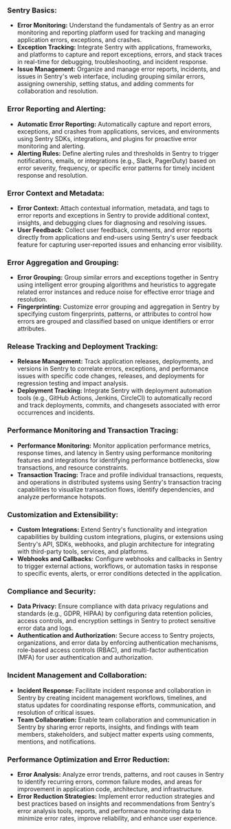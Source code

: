 ### Sentry Basics:
- **Error Monitoring:** Understand the fundamentals of Sentry as an error monitoring and reporting platform used for tracking and managing application errors, exceptions, and crashes.
- **Exception Tracking:** Integrate Sentry with applications, frameworks, and platforms to capture and report exceptions, errors, and stack traces in real-time for debugging, troubleshooting, and incident response.
- **Issue Management:** Organize and manage error reports, incidents, and issues in Sentry's web interface, including grouping similar errors, assigning ownership, setting status, and adding comments for collaboration and resolution.

### Error Reporting and Alerting:
- **Automatic Error Reporting:** Automatically capture and report errors, exceptions, and crashes from applications, services, and environments using Sentry SDKs, integrations, and plugins for proactive error monitoring and alerting.
- **Alerting Rules:** Define alerting rules and thresholds in Sentry to trigger notifications, emails, or integrations (e.g., Slack, PagerDuty) based on error severity, frequency, or specific error patterns for timely incident response and resolution.

### Error Context and Metadata:
- **Error Context:** Attach contextual information, metadata, and tags to error reports and exceptions in Sentry to provide additional context, insights, and debugging clues for diagnosing and resolving issues.
- **User Feedback:** Collect user feedback, comments, and error reports directly from applications and end-users using Sentry's user feedback feature for capturing user-reported issues and enhancing error visibility.

### Error Aggregation and Grouping:
- **Error Grouping:** Group similar errors and exceptions together in Sentry using intelligent error grouping algorithms and heuristics to aggregate related error instances and reduce noise for effective error triage and resolution.
- **Fingerprinting:** Customize error grouping and aggregation in Sentry by specifying custom fingerprints, patterns, or attributes to control how errors are grouped and classified based on unique identifiers or error attributes.

### Release Tracking and Deployment Tracking:
- **Release Management:** Track application releases, deployments, and versions in Sentry to correlate errors, exceptions, and performance issues with specific code changes, releases, and deployments for regression testing and impact analysis.
- **Deployment Tracking:** Integrate Sentry with deployment automation tools (e.g., GitHub Actions, Jenkins, CircleCI) to automatically record and track deployments, commits, and changesets associated with error occurrences and incidents.

### Performance Monitoring and Transaction Tracing:
- **Performance Monitoring:** Monitor application performance metrics, response times, and latency in Sentry using performance monitoring features and integrations for identifying performance bottlenecks, slow transactions, and resource constraints.
- **Transaction Tracing:** Trace and profile individual transactions, requests, and operations in distributed systems using Sentry's transaction tracing capabilities to visualize transaction flows, identify dependencies, and analyze performance hotspots.

### Customization and Extensibility:
- **Custom Integrations:** Extend Sentry's functionality and integration capabilities by building custom integrations, plugins, or extensions using Sentry's API, SDKs, webhooks, and plugin architecture for integrating with third-party tools, services, and platforms.
- **Webhooks and Callbacks:** Configure webhooks and callbacks in Sentry to trigger external actions, workflows, or automation tasks in response to specific events, alerts, or error conditions detected in the application.

### Compliance and Security:
- **Data Privacy:** Ensure compliance with data privacy regulations and standards (e.g., GDPR, HIPAA) by configuring data retention policies, access controls, and encryption settings in Sentry to protect sensitive error data and logs.
- **Authentication and Authorization:** Secure access to Sentry projects, organizations, and error data by enforcing authentication mechanisms, role-based access controls (RBAC), and multi-factor authentication (MFA) for user authentication and authorization.

### Incident Management and Collaboration:
- **Incident Response:** Facilitate incident response and collaboration in Sentry by creating incident management workflows, timelines, and status updates for coordinating response efforts, communication, and resolution of critical issues.
- **Team Collaboration:** Enable team collaboration and communication in Sentry by sharing error reports, insights, and findings with team members, stakeholders, and subject matter experts using comments, mentions, and notifications.

### Performance Optimization and Error Reduction:
- **Error Analysis:** Analyze error trends, patterns, and root causes in Sentry to identify recurring errors, common failure modes, and areas for improvement in application code, architecture, and infrastructure.
- **Error Reduction Strategies:** Implement error reduction strategies and best practices based on insights and recommendations from Sentry's error analysis tools, reports, and performance monitoring data to minimize error rates, improve reliability, and enhance user experience.
